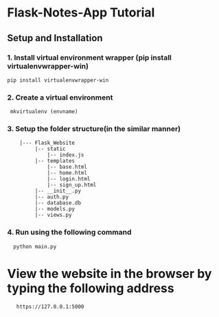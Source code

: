 # Flask-Notes-App Tutorial
## Setup and Installation

### 1. Install virtual environment wrapper (pip install virtualenvwrapper-win)
    pip install virtualenvwrapper-win
    
### 2. Create a virtual environment
     mkvirtualenv (envname)
     
### 3. Setup the folder structure(in the similar manner)
        |--- Flask_Website
             |-- static
                 |-- index.js
             |-- templates
                 |-- base.html
                 |-- home.html
                 |-- login.html
                 |-- sign_up.html
             |-- __init__.py
             |-- auth.py
             |-- database.db
             |-- models.py
             |-- views.py
             
### 4. Run using the following command
      python main.py
    
# View the website in the browser by typing the following address
       https://127.0.0.1:5000
    
